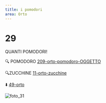 ```yaml
---
title: i pomodori
area: Orto
---
```

# 29
QUANTI POMODORI!

🔍 POMODORO [209-orto-pomodoro-OGGETTO](209-orto-pomodoro-OGGETTO.md)

🔍ZUCCHINE [11-orto-zucchine](11-orto-zucchine.md)

⬇️ [49-orto](49-orto.md)

![foto_31](_assets/preview_color/foto_31.jpg)